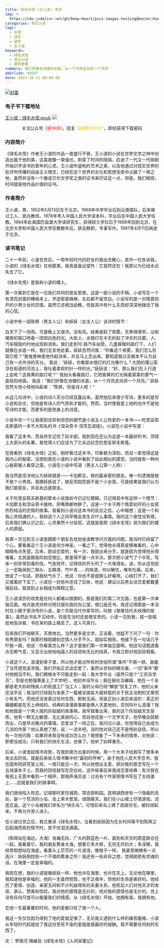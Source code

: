 ```yaml
---
title: 绿毛水怪 (王小波) 书评
img: >-
  https://cdn.jsdelivr.net/gh/Deep-Heart/picx-images-hosting@master/boomments/王小波：绿毛水怪（李银河独家授权，并亲自校订全稿。王小波、李银河定情之作！“从《绿毛水怪》开始，他拥有我，我拥有他。”）.75upl2yrb1g0.webp
categories: 奇幻小说
tags:
  - 水怪
  - 绿毛
  - 冒险
  - 王小波
keywords:
  - 绿毛水怪
  - 奇幻小说
  - 冒险故事
summary: 我们好象在池塘的水底，从一个月亮走向另一个月亮
abbrlink: 49507
date: 2023-10-31 00:00:00
---
```


[![封面](https://cdn.jsdelivr.net/gh/Deep-Heart/picx-images-hosting@master/boomments/王小波：绿毛水怪（李银河独家授权，并亲自校订全稿。王小波、李银河定情之作！“从《绿毛水怪》开始，他拥有我，我拥有他。”）.75upl2yrb1g0.webp)]()
### 电子书下载地址
[王小波：绿毛水怪.epub](https://url57.ctfile.com/f/23765157-960784062-0dc304)
![](https://cdn.jsdelivr.net/gh/Deep-Heart/picx-images-hosting@master/WeChat/wechat_mp_large.6xheshb4rok0.webp)
<center>关注公众号<font color="#ff0000">《好书评》</font>，回复<font color="#ffc000">“豆瓣图书250”</font>，即刻获得下载密码</center>

### 内容简介
《绿毛水怪》作者王小波的作品一直盛行不衰，王小波的小说在世界文学之林中创造出属于他的美，这美就像一束强光，刺穿了时间的阻隔，启迪了一代又一代刚刚开始识字读书的青年的心灵。王小波所虚构的艺术之美，以及他通过对现实世界的批评所传播的自由主义理念，已经在这个世界的文化和思想宝库中占据了一席之地，虽然并没有一个像诺贝尔文学奖之类的证书来印证这一点，但是，我们相信，时间就是他作品价值的证书。

### 作者简介
王小波，男，1952年5月13日生于北京。1968年中学毕业后到云南插队，后来做过工人、民办教师。1978年考入中国人民大学读本科，毕业后在中国人民大学任教。1984年赴美国匹兹堡大学读研究生，获得硕士学位后于1988年回到北京，在北京大学和中国人民大学任教数年后，辞去教职，专事写作。1997年4月11日病逝于北京。

### 读书笔记
二十一年前，小波去世后，一帮年轻时代的好友约我出去散心，其中一位告诉我，小波的《绿毛水怪》在他那里。我真是喜出望外：它竟然还在！我原以为已经永远失去了它。

《绿水毛怪》是我和小波的媒人。

第一次看到它是在一位我们共同的朋友那里。这是一部小说的手稿。小说写在一个有漂亮封面的横格本上，字迹密密麻麻，左右都不留空白。小说写的是一对情窦初开的少男少女的恋情。虽然它还相当幼稚，但是其中有什么东西却深深地拨动了我的心弦。

小说中有一段陈辉（男主人公）和妖妖（女主人公）谈诗的情节：

白天下了一场雨。可是晚上又很冷。没有风。结果是起了雨雾。天黑得很早。沿街楼房的窗口喷着一团团白色的光。大街上，水银灯在半天织起了冲天的白雾。人、汽车隐隐约约地出现和消失。我们走到10 路汽车站旁。几盏昏暗的路灯下，人们就像在水底一样。我们无言地走着，妖妖忽然问我：“你看这个夜雾，我们怎么形容它呢？”我鬼使神差地作起诗来，并且马上念出来。要知道我过去根本不认为自己有一点作诗的天分。
我说：“妖妖，你看那水银灯的灯光像什么？大团的蒲公英浮在街道的河流上，吞吐着柔软的针一样的光。”妖妖说：“好，那么我们在人行道上走呢？这昏黄的路灯呢？”
我抬头看看路灯，它把昏黄的灯光隔着蒙蒙的雾气一直投向地面。
我说：“我们好像在池塘的水底，从一个月亮走向另一个月亮。”
妖妖忽然大惊小怪地叫起来：“陈辉，你是诗人呢！”

从这几句诗中，小波的诗人天分已经显露出来。虽然他后来很少写诗，更多的是写小说和杂文，但他是有诗人的气质和才能的。然而，当时使我爱上他的也许不是他写诗的才能，而更多的是他身上的诗意。

小说中另一个让我感到诧异和惊恐的细节是小说主人公热爱的一本书——陀思妥耶夫斯基的一本不大知名的书《涅朵奇卡·涅茨瓦诺娃》。小波在小说中写道：

我看了这本书，而且终生记住了前半部。我到现在还认为这是一本最好的书，顶得上大部头的名著。我觉得人们应该为了它永远纪念陀思妥耶夫斯基。

在我看到《绿毛水怪》之前，刚好看过这本书，印象极为深刻，而且一直觉得这是我内心的秘密。没想到竟在小波的小说中看到了如此相似的感觉，当时就有一种内心秘密被人看穿之感。小波在小说中写道（男主人公第一人称）：

我当然是坚决地认为妖妖就是——卡加郡主，我的最亲密的朋友。唯一的遗憾是她不是个小男孩。我跟妖妖说了，她反而抱怨我不是个小女孩。可是结果是我们认为我们是朋友，并且永远是朋友。

关于陀思妥耶夫斯基的那本小说我如今已记忆模糊，只记得其中有这样一个情节：卡加郡主和涅朵奇卡接吻，把嘴唇都吻肿了。这是一个关于两个情窦初开的小女孩热烈纯洁的恋情的故事。我看到小波对这本书的反应之后，心中暗想：这是一个和我心灵相通的人，我和这个人之间早晚会发生点什么事情。我的这个直觉没有错，后来我们俩认识之后，心灵果然十分投契。这就是我把《绿水毛怪》视为我们的媒人的原因。

我第一次见到王小波是跟那个朋友去找他爸请教学问方面的问题。我当时已经留了个心，要看看这个王小波是何方神圣。一看之下，觉得他长得真是够难看的，心中暗暗有点失望。后来，刚谈恋爱时，有一次，我提出来分手，就是因为觉得他长得难看，尤其是跟我的初恋相比，那差得不是一点半点。那次把小波气了个半死，写来一封非常刻毒的信，气急败坏，记得信的开头列了一大堆酒名，说，你从这信纸上一定能闻到二锅头、五粮液、竹叶青……的味道，何以解忧，唯有杜康。后来，他说了一句话，把我给气乐了，他说：你也不是就那么好看呀。心结打开了，我们又接着好下去了。小波在一封信中还找了后账，他说：建议以后男女谈恋爱都戴墨镜前往，取其防止长相成为障碍之意。

王小波凌厉的攻势是任何人都难以抵御的。那是我们的第二次见面，也是第一次单独见面。地点是虎坊桥光明日报社我的办公室。借口是还书。我还记得那是一本当时在小圈子里流传的小说，是个苏联当代作家写的，叫做《普隆恰托夫经理的故事》，虽然此书名不见经传，但是在当时还是很宝贵的。小波一见到我，就一脸尴尬地告诉我：书在来的路上搞丢了。这人可真行。

后来我们开始聊天，天南地北，当然更多是文学。正谈着，他猛不丁问了一句：你有男朋友吗？我那时候刚跟初恋情人分手不久，就如实相告。他接下去一句话几乎吓我一跳，他说：你看我怎么样？这才是我们第一次单独见面啊。他这句话既透着点无赖气息，又显示出他咄咄逼人的自信和无比的纯真，令我立即对他刮目相看。

小波这个人，浪漫到骨子里，所以他才能对所有的世俗所谓“条件”不屑一顾，直截了当凭感觉追求我。我们开始正式谈恋爱了，虽然从世俗的眼光看，一切“条件”都对他相当不利，我们俩根本不可能走到一起：我大学毕业（虽然只是个“工农兵学员”，但是也勉强算是上了大学吧），他初中没毕业；我在报社当编辑，他在一个全都是老大妈和残疾人的街道工厂当工人；我的父母已经“解放”恢复工作，他的父亲还没平反；我当时已经因为发表了一篇被全国各大报转载的关于民主法制的文章而小有名气，而他还没发表过任何东西，默默无闻。但是正如小波后来说的：真正的婚姻都是在天上缔结的。经典的浪漫故事都是俩人天差地别，否则叫什么浪漫？我和他就是一个男人版的灰姑娘的故事嘛。我早就看出来，我的这个灰姑娘天生丽质，他有一颗无比敏感、无比美丽的心，而且他还是一个文学天才。他早晚会脱颖而出，只是早点晚点的事情。恋爱谈了一阵之后，我问过小波，你觉得自己会成为几流的作家？他认真想了想，说：一流半吧。当时他对自己还不是特别自信，所以有一次他问我：如果将来我没有成功怎么办？我想象了一下未来的情景，对他说：即使没成功，只有我们的快乐生活，也够了。他听了如释重负。

后来，小波发起情书攻势，在我到南方出差的时候，用一个大本子给我写了很多未发出去的信。就是后来收入情书集中的“最初的呼唤”。由于他在人民大学念书，我在国务院研究室上班，一周只能见一次，所以他想出主意，把对我的思念写在一个五线谱本子上，而我的回信就写在空白处。这件轶事后来竟成恋爱经典：有次我在电视上无意中看到一个相声，那相声演员说：过去有个作家把情书写在了五线谱上……这就是我们的故事啊。

我们很快陷入热恋。记得那时家住城西，常去颐和园。昆明湖西岸有一个隐蔽的去处，是一个荒凉的小岛，岛上草木葱茏，绿荫蔽天。我们在小山坡上尽情游戏，流连忘返。这个小岛被我们命名为“快乐岛”。可惜后来岛上建了高级住宅，被封闭起来，不再允许游人进入。

在小波过世之后，我又重读《绿毛水怪》，当看到妖妖因为在长时间等不到陈辉之后蹈海而死的情节时，禁不住泪流满面。

（陈辉站在海边，大海）浩瀚无际，广大的蔚蓝色一片，直到和天空的蔚蓝联合在一起。我看着它，我的朋友葬身大海，想着它多大呀，无穷无尽的大；多深哪，我经常假想站在海底，看着头上茫茫的一片波浪，像银子一样。
我甚至微微有一点高兴：妖妖倒找到一个不错的葬身之所！我还有一些非非之想，觉得她若有灵魂的话，在海里一定是幸福的。

我现在想，我的小波就像妖妖一样，他也许在海里，也许在天上，无论他在哪里，我知道他是幸福的。他的一生虽然短暂，也不乏艰辛，但他的生命是美好的。他经历了爱情、创造、亲密无间和不计利益得失的夫妻关系，他死后人们对他天才的发现、承认、赞美和惊叹。我对他的感情是无价的，他对我的感情也是无价的。世上没有任何尺度可以衡量我们的情感。从《绿毛水怪》开始，他拥有我，我拥有他。

在他一生最重要的时间，他的爱都只给了我一个人。

我这一生仅仅因为得到了他的爱就足够了，无论我又遇到什么样的痛苦磨难，小波从年轻时代起就给了我这份至死不渝的爱就是我最好的报酬。我不需要任何别的东西了。

文： 李银河  摘编自《绿毛水怪》《人间采蜜记》
